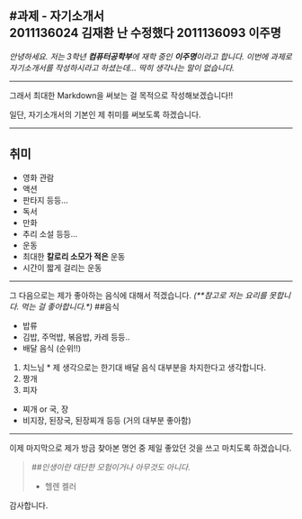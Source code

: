 
#**과제 - 자기소개서**  
  2011136024 김재환 난 수정했다
  2011136093 이주명
 ---
 
 *안녕하세요.*
  _저는 3학년 **컴퓨터공학부**에 재학 중인 **이주명**이라고 합니다._
  _이번에 과제로 자기소개서를 작성하시라고 하셨는데... 딱히 생각나는 말이 없습니다._
  
 ---
 그래서 최대한 Markdown을 써보는 걸 목적으로 작성해보겠습니다!!
  
 일단, 자기소개서의 기본인 제 취미를 써보도록 하겠습니다.
 
 ---
## 취미
 - 영화 관람
  - 액션
  - 판타지 등등...
 - 독서 
  - 만화 
  - 추리 소설 등등...
 - 운동
  - 최대한 **칼로리 소모가 적은** 운동
  - 시간이 짧게 걸리는 운동
 ---
 
 그 다음으로는 제가 좋아하는 음식에 대해서 적겠습니다.
 _(**참고로 저는 요리를 못합니다. 먹는 걸 좋아합니다.*)_
 ##음식
 * 밥류
  * 김밥, 주먹밥, 볶음밥, 카레 등등..
 * 배달 음식 (순위!!)
  1.  치느님 
    * 제 생각으로는 한기대 배달 음식 대부분을 차지한다고 생각합니다.
  2. 짱개
  3. 피자
 * 찌개 or 국, 장
  * 비지장, 된장국, 된장찌개 등등 (거의 대부분 좋아함)
 
 ---
 
 이제 마지막으로 제가 방금 찾아본 명언 중 제일 좋았던 것을 쓰고 마치도록 하겠습니다.
 
 >##*인생이란 대단한 모험이거나 아무것도 아니다.*
 >- 헬렌 켈러
 
 감사합니다.

